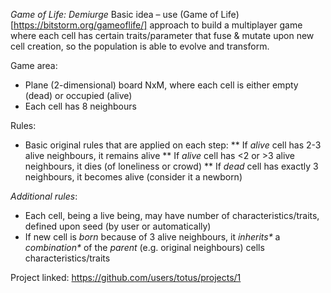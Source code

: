 *Game of Life: Demiurge*
Basic idea – use (Game of Life)[https://bitstorm.org/gameoflife/] approach to build a multiplayer game where each cell has certain traits/parameter that fuse & mutate upon new cell creation, so the population is able to evolve and transform.

Game area:
* Plane (2-dimensional) board NxM, where each cell is either empty (dead) or occupied (alive)
* Each cell has 8 neighbours

Rules:
* Basic original rules that are applied on each step:
** If _alive_ cell has 2-3 alive neighbours, it remains alive
** If _alive_ cell has <2 or >3 alive neighbours, it dies (of loneliness or crowd)
** If _dead_ cell has exactly 3 neighbours, it becomes alive (consider it a newborn)

*Additional rules*:
* Each cell, being a live being, may have number of characteristics/traits, defined upon seed (by user or automatically)
* If new cell is _born_ because of 3 alive neighbours, it _inherits*_ a _combination*_ of the _parent_ (e.g. original neighbours) cells characteristics/traits

Project linked: https://github.com/users/totus/projects/1
